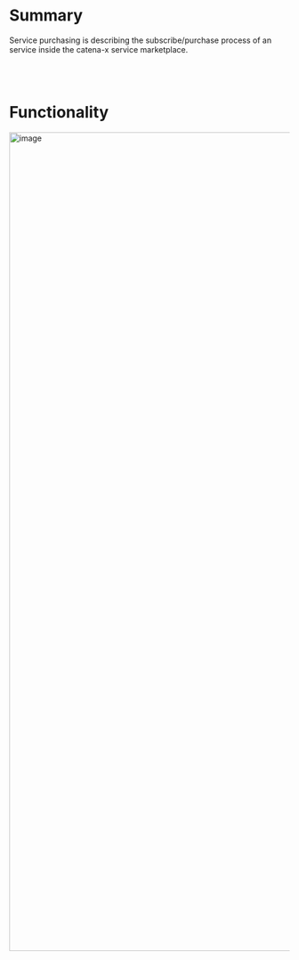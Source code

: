 # Summary

Service purchasing is describing the subscribe/purchase process of an service inside the catena-x service marketplace.

<br>
<br>

# Functionality

<img width="1471" alt="image" src="https://user-images.githubusercontent.com/94133633/211170242-a9e40b4c-b500-495b-a293-0774908c0dca.png">

<br>
<br>
